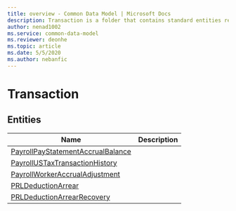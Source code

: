 ```yaml
---
title: overview - Common Data Model | Microsoft Docs
description: Transaction is a folder that contains standard entities related to the Common Data Model.
author: nenad1002
ms.service: common-data-model
ms.reviewer: deonhe
ms.topic: article
ms.date: 5/5/2020
ms.author: nebanfic
---
```


# Transaction


## Entities

|Name|Description|
|---|---|
|[PayrollPayStatementAccrualBalance](PayrollPayStatementAccrualBalance.md)||
|[PayrollUSTaxTransactionHistory](PayrollUSTaxTransactionHistory.md)||
|[PayrollWorkerAccrualAdjustment](PayrollWorkerAccrualAdjustment.md)||
|[PRLDeductionArrear](PRLDeductionArrear.md)||
|[PRLDeductionArrearRecovery](PRLDeductionArrearRecovery.md)||
